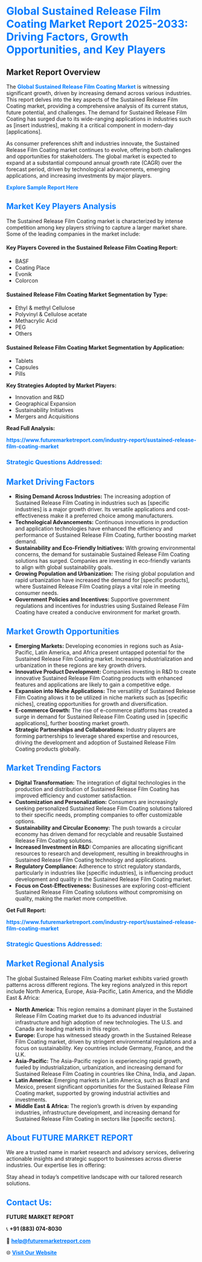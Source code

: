 <h1 style="color: #007BFF;">Global Sustained Release Film Coating Market Report 2025-2033: Driving Factors, Growth Opportunities, and Key Players</h1>

<section id="overview">
<h2>Market Report Overview</h2>
<p>The <a href="https://www.futuremarketreport.com/industry-report/sustained-release-film-coating-market" style="color: #007BFF; text-decoration: none;"><strong>Global Sustained Release Film Coating Market</strong></a> is witnessing significant growth, driven by increasing demand across various industries. This report delves into the key aspects of the Sustained Release Film Coating market, providing a comprehensive analysis of its current status, future potential, and challenges. The demand for Sustained Release Film Coating has surged due to its wide-ranging applications in industries such as [insert industries], making it a critical component in modern-day [applications].</p>
<p>As consumer preferences shift and industries innovate, the Sustained Release Film Coating market continues to evolve, offering both challenges and opportunities for stakeholders. The global market is expected to expand at a substantial compound annual growth rate (CAGR) over the forecast period, driven by technological advancements, emerging applications, and increasing investments by major players.</p>
</section>

<section id="overview">
<p><a href="https://www.futuremarketreport.com/request-sample/reportId=79886" style="color: #007BFF; text-decoration: none;"><strong>Explore Sample Report Here</strong></a></p>
</section>

<section id="key-players">
<h2 style="color: #007BFF;">Market Key Players Analysis</h2>
<p>The Sustained Release Film Coating market is characterized by intense competition among key players striving to capture a larger market share. Some of the leading companies in the market include:</p>
<h4>Key Players Covered in the Sustained Release Film Coating Report:</h4>
<ul><li>BASF</li><li>Coating Place</li><li>Evonik</li><li>Colorcon</li></ul>
<h4>Sustained Release Film Coating Market Segmentation by Type:</h4>
<ul><li>Ethyl &amp; methyl Cellulose</li><li>Polyvinyl &amp; Cellulose acetate</li><li>Methacrylic Acid</li><li>PEG</li><li>Others</li></ul>

<h4>Sustained Release Film Coating Market Segmentation by Application:</h4>
<ul><li>Tablets</li><li>Capsules</li><li>Pills</li></ul>
<p><strong>Key Strategies Adopted by Market Players:</strong></p>
<ul>
<li>Innovation and R&D</li>
<li>Geographical Expansion</li>
<li>Sustainability Initiatives</li>
<li>Mergers and Acquisitions</li>
</ul>
</section>

<section>
<p><strong>Read Full Analysis: </strong></p><a href="https://www.futuremarketreport.com/industry-report/sustained-release-film-coating-market" style="color: #007BFF; text-decoration: none;"><strong>https://www.futuremarketreport.com/industry-report/sustained-release-film-coating-market</strong></a>
<h3 style="color: #007BFF;">Strategic Questions Addressed:</h3>
</section>

<section id="driving-factors">
<h2 style="color: #007BFF;">Market Driving Factors</h2>
<ul>
<li><strong>Rising Demand Across Industries:</strong> The increasing adoption of Sustained Release Film Coating in industries such as [specific industries] is a major growth driver. Its versatile applications and cost-effectiveness make it a preferred choice among manufacturers.</li>
<li><strong>Technological Advancements:</strong> Continuous innovations in production and application technologies have enhanced the efficiency and performance of Sustained Release Film Coating, further boosting market demand.</li>
<li><strong>Sustainability and Eco-Friendly Initiatives:</strong> With growing environmental concerns, the demand for sustainable Sustained Release Film Coating solutions has surged. Companies are investing in eco-friendly variants to align with global sustainability goals.</li>
<li><strong>Growing Population and Urbanization:</strong> The rising global population and rapid urbanization have increased the demand for [specific products], where Sustained Release Film Coating plays a vital role in meeting consumer needs.</li>
<li><strong>Government Policies and Incentives:</strong> Supportive government regulations and incentives for industries using Sustained Release Film Coating have created a conducive environment for market growth.</li>
</ul>
</section>

<section id="growth-opportunities">
<h2 style="color: #007BFF;">Market Growth Opportunities</h2>
<ul>
<li><strong>Emerging Markets:</strong> Developing economies in regions such as Asia-Pacific, Latin America, and Africa present untapped potential for the Sustained Release Film Coating market. Increasing industrialization and urbanization in these regions are key growth drivers.</li>
<li><strong>Innovative Product Development:</strong> Companies investing in R&D to create innovative Sustained Release Film Coating products with enhanced features and applications are likely to gain a competitive edge.</li>
<li><strong>Expansion into Niche Applications:</strong> The versatility of Sustained Release Film Coating allows it to be utilized in niche markets such as [specific niches], creating opportunities for growth and diversification.</li>
<li><strong>E-commerce Growth:</strong> The rise of e-commerce platforms has created a surge in demand for Sustained Release Film Coating used in [specific applications], further boosting market growth.</li>
<li><strong>Strategic Partnerships and Collaborations:</strong> Industry players are forming partnerships to leverage shared expertise and resources, driving the development and adoption of Sustained Release Film Coating products globally.</li>
</ul>
</section>

<section id="trending-factors">
<h2 style="color: #007BFF;">Market Trending Factors</h2>
<ul>
<li><strong>Digital Transformation:</strong> The integration of digital technologies in the production and distribution of Sustained Release Film Coating has improved efficiency and customer satisfaction.</li>
<li><strong>Customization and Personalization:</strong> Consumers are increasingly seeking personalized Sustained Release Film Coating solutions tailored to their specific needs, prompting companies to offer customizable options.</li>
<li><strong>Sustainability and Circular Economy:</strong> The push towards a circular economy has driven demand for recyclable and reusable Sustained Release Film Coating solutions.</li>
<li><strong>Increased Investment in R&D:</strong> Companies are allocating significant resources to research and development, resulting in breakthroughs in Sustained Release Film Coating technology and applications.</li>
<li><strong>Regulatory Compliance:</strong> Adherence to strict regulatory standards, particularly in industries like [specific industries], is influencing product development and quality in the Sustained Release Film Coating market.</li>
<li><strong>Focus on Cost-Effectiveness:</strong> Businesses are exploring cost-efficient Sustained Release Film Coating solutions without compromising on quality, making the market more competitive.</li>
</ul>
</section>

<section>
<p><strong>Get Full Report: </strong></p><a href="https://www.futuremarketreport.com/industry-report/sustained-release-film-coating-market" style="color: #007BFF; text-decoration: none;"><strong>https://www.futuremarketreport.com/industry-report/sustained-release-film-coating-market</strong></a>
<h3 style="color: #007BFF;">Strategic Questions Addressed:</h3>
</section>


<section id="regional-analysis">
<h2 style="color: #007BFF;">Market Regional Analysis</h2>
<p>The global Sustained Release Film Coating market exhibits varied growth patterns across different regions. The key regions analyzed in this report include North America, Europe, Asia-Pacific, Latin America, and the Middle East & Africa:</p>
<ul>
<li><strong>North America:</strong> This region remains a dominant player in the Sustained Release Film Coating market due to its advanced industrial infrastructure and high adoption of new technologies. The U.S. and Canada are leading markets in this region.</li>
<li><strong>Europe:</strong> Europe has witnessed steady growth in the Sustained Release Film Coating market, driven by stringent environmental regulations and a focus on sustainability. Key countries include Germany, France, and the U.K.</li>
<li><strong>Asia-Pacific:</strong> The Asia-Pacific region is experiencing rapid growth, fueled by industrialization, urbanization, and increasing demand for Sustained Release Film Coating in countries like China, India, and Japan.</li>
<li><strong>Latin America:</strong> Emerging markets in Latin America, such as Brazil and Mexico, present significant opportunities for the Sustained Release Film Coating market, supported by growing industrial activities and investments.</li>
<li><strong>Middle East & Africa:</strong> The region’s growth is driven by expanding industries, infrastructure development, and increasing demand for Sustained Release Film Coating in sectors like [specific sectors].</li>
</ul>
</section>

<footer>
<h2 style="color: #007BFF;">About FUTURE MARKET REPORT</h2>
<p>We are a trusted name in market research and advisory services, delivering actionable insights and strategic support to businesses across diverse industries. Our expertise lies in offering:</p>

<p>Stay ahead in today’s competitive landscape with our tailored research solutions.</p>

<h2 style="color: #007BFF;">Contact Us:</h2>
<p><strong>FUTURE MARKET REPORT</strong></p>
<p>📞 <strong>+91 (883) 074-8030</strong></p>
<p>📧 <strong><a href="mailto:help@futuremarketreport.com" style="color: #007BFF;">help@futuremarketreport.com</a></strong></p>
<p>🌐 <strong><a href="https://www.futuremarketreport.com/" style="color: #007BFF;">Visit Our Website</a></strong></p>
</footer>